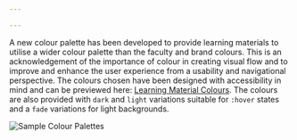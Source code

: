 ```yaml
---

---
```


A new colour palette has been developed to provide learning materials to utilise a wider colour palette than the faculty and brand colours. This is an acknowledgement of the importance of colour in creating visual flow and to improve  and enhance the user experience from a usability and navigational perspective. The colours chosen have been designed with accessibility in mind and can be previewed here: [Learning Material Colours](../components/detail/material.html). The colours are also provided with ```dark``` and ```light``` variations suitable for ```:hover``` states and a ```fade``` variations for light backgrounds.

![Sample Colour Palettes](../images/colours.png)
